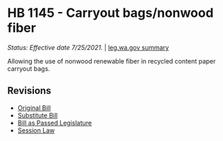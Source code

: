# HB 1145 - Carryout bags/nonwood fiber
*Status: Effective date 7/25/2021.* | [leg.wa.gov summary](https://app.leg.wa.gov/billsummary?BillNumber=1145&Year=2021)

Allowing the use of nonwood renewable fiber in recycled content paper carryout bags.

## Revisions
* [Original Bill](1/)
* [Substitute Bill](S/)
* [Bill as Passed Legislature](S.PL/)
* [Session Law](S.SL/)